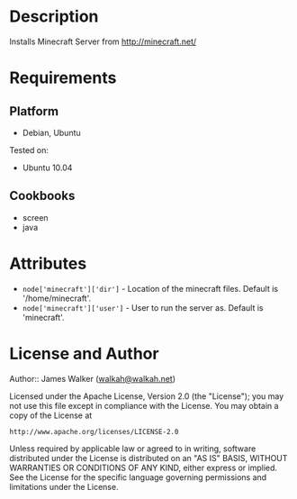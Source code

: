 Description
===========
Installs Minecraft Server from http://minecraft.net/

Requirements
============

Platform
--------

* Debian, Ubuntu

Tested on:

* Ubuntu 10.04

Cookbooks
---------

* screen
* java

Attributes
==========

* `node['minecraft']['dir']` - Location of the minecraft files. Default is '/home/minecraft'.
* `node['minecraft']['user']` - User to run the server as. Default is 'minecraft'.

License and Author
==================

Author:: James Walker (walkah@walkah.net)

Licensed under the Apache License, Version 2.0 (the "License");
you may not use this file except in compliance with the License.
You may obtain a copy of the License at

    http://www.apache.org/licenses/LICENSE-2.0

Unless required by applicable law or agreed to in writing, software
distributed under the License is distributed on an "AS IS" BASIS,
WITHOUT WARRANTIES OR CONDITIONS OF ANY KIND, either express or implied.
See the License for the specific language governing permissions and
limitations under the License.
